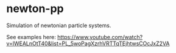 # newton-pp

Simulation of newtonian particle systems.

See examples here: https://www.youtube.com/watch?v=lWEALnOtT40&list=PL_5woPagXzrhVRTTqTEjhtwsCOcJxZ2VA
